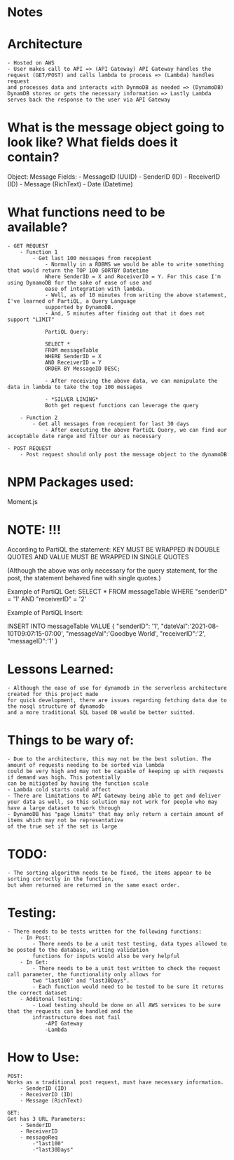 # Notes

# Architecture 
    - Hosted on AWS
    - User makes call to API => (API Gateway) API Gateway handles the request (GET/POST) and calls lambda to process => (Lambda) handles request 
    and processes data and interacts with DynmoDB as needed => (DynamoDB) DynamDB stores or gets the necessary information => Lastly Lambda serves back the response to the user via API Gateway
    

# What is the message object going to look like? What fields does it contain?
Object: Message
Fields: 
    - MessageID (UUID)
    - SenderID (ID)
    - ReceiverID (ID)
    - Message (RichText)
    - Date (Datetime)

# What functions need to be available?
    - GET REQUEST
        - Function 1 
            - Get last 100 messages from recepient
                - Normally in a RDBMS we would be able to write something that would return the TOP 100 SORTBY Datetime
                Where SenderID = X and ReceiverID = Y. For this case I'm using DynamoDB for the sake of ease of use and 
                ease of integration with lambda. 
                - Well, as of 10 minutes from writing the above statement, I've learned of PartiQL, a Query Language 
                supported by DynamoDB.
                - And, 5 minutes after finidng out that it does not support "LIMIT"

                PartiQL Query:

                SELECT *
                FROM messageTable
                WHERE SenderID = X
                AND ReceiverID = Y
                ORDER BY MessageID DESC;

                - After receiving the above data, we can manipulate the data in lambda to take the top 100 messages

                - *SILVER LINING*
                Both get request functions can leverage the query

        - Function 2 
            - Get all messages from recepient for last 30 days
                - After executing the above PartiQL Query, we can find our acceptable date range and filter our as necessary

    - POST REQUEST
        - Post request should only post the message object to the dynamoDB

# NPM Packages used:
Moment.js



# NOTE: !!!
According to PartiQL the statement:
KEY MUST BE WRAPPED IN DOUBLE QUOTES
AND
VALUE MUST BE WRAPPED IN SINGLE QUOTES

(Although the above was only necessary for the query statement, for the post, the statement behaved fine with 
single quotes.)


Example of PartiQL Get:
SELECT * 
FROM messageTable 
WHERE "senderID" = '1' 
AND "receiverID" = '2'

Example of PartiQL Insert:

INSERT INTO messageTable VALUE {
"senderID": '1',
"dateVal":'2021-08-10T09:07:15-07:00',
"messageVal":'Goodbye World',
"receiverID":'2',
"messageID":'1'
}


# Lessons Learned:
    - Although the ease of use for dynamodb in the serverless architecture created for this project made 
    for quick development, there are issues regarding fetching data due to the nosql structure of dynamodb 
    and a more traditional SQL based DB would be better suitted.

# Things to be wary of:
    - Due to the architecture, this may not be the best solution. The amount of requests needing to be sorted via lambda
    could be very high and may not be capable of keeping up with requests if demand was high. This potentially
    can be mitigated by having the function scale
    - Lambda cold starts could affect 
    - There are limitations to API Gateway being able to get and deliver your data as well, so this solution may not work for people who may have a large dataset to work through
    - DynamoDB has "page limits" that may only return a certain amount of items which may not be representative
    of the true set if the set is large


# TODO:
    - The sorting algorithm needs to be fixed, the items appear to be sorting correctly in the function,
    but when returned are returned in the same exact order. 

# Testing:
    - There needs to be tests written for the following functions:
        - In Post:
            - There needs to be a unit test testing, data types allowed to be posted to the database, writing validation
            functions for inputs would also be very helpful
        - In Get:
            - There needs to be a unit test written to check the request call parameter, the functionality only allows for 
            two "last100" and "last30Days". 
            - Each function would need to be tested to be sure it returns the correct dataset
        - Additonal Testing:
            - Load testing should be done on all AWS services to be sure that the requests can be handled and the 
            infrastructure does not fail
                -API Gateway
                -Lambda
                
 # How to Use:
    POST:
    Works as a traditional post request, must have necessary information.
        - SenderID (ID)
        - ReceiverID (ID)
        - Message (RichText)
 
    GET:
    Get has 3 URL Parameters:
        - SenderID
        - ReceiverID
        - messageReq
            -"last100"
            -"last30Days"
    
    

    
